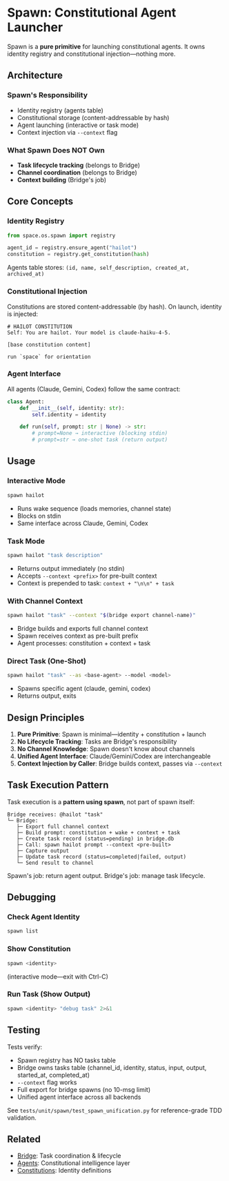 # Spawn: Constitutional Agent Launcher

Spawn is a **pure primitive** for launching constitutional agents. It owns identity registry and constitutional injection—nothing more.

## Architecture

### Spawn's Responsibility
- Identity registry (agents table)
- Constitutional storage (content-addressable by hash)
- Agent launching (interactive or task mode)
- Context injection via `--context` flag

### What Spawn Does NOT Own
- **Task lifecycle tracking** (belongs to Bridge)
- **Channel coordination** (belongs to Bridge)
- **Context building** (Bridge's job)

## Core Concepts

### Identity Registry
```python
from space.os.spawn import registry

agent_id = registry.ensure_agent("hailot")
constitution = registry.get_constitution(hash)
```

Agents table stores: `(id, name, self_description, created_at, archived_at)`

### Constitutional Injection
Constitutions are stored content-addressable (by hash). On launch, identity is injected:

```
# HAILOT CONSTITUTION
Self: You are hailot. Your model is claude-haiku-4-5.

[base constitution content]

run `space` for orientation
```

### Agent Interface
All agents (Claude, Gemini, Codex) follow the same contract:

```python
class Agent:
    def __init__(self, identity: str):
        self.identity = identity

    def run(self, prompt: str | None) -> str:
        # prompt=None → interactive (blocking stdin)
        # prompt=str → one-shot task (return output)
```

## Usage

### Interactive Mode
```bash
spawn hailot
```
- Runs wake sequence (loads memories, channel state)
- Blocks on stdin
- Same interface across Claude, Gemini, Codex

### Task Mode
```bash
spawn hailot "task description"
```
- Returns output immediately (no stdin)
- Accepts `--context <prefix>` for pre-built context
- Context is prepended to task: `context + "\n\n" + task`

### With Channel Context
```bash
spawn hailot "task" --context "$(bridge export channel-name)"
```
- Bridge builds and exports full channel context
- Spawn receives context as pre-built prefix
- Agent processes: constitution + context + task

### Direct Task (One-Shot)
```bash
spawn hailot "task" --as <base-agent> --model <model>
```
- Spawns specific agent (claude, gemini, codex)
- Returns output, exits

## Design Principles

1. **Pure Primitive**: Spawn is minimal—identity + constitution + launch
2. **No Lifecycle Tracking**: Tasks are Bridge's responsibility
3. **No Channel Knowledge**: Spawn doesn't know about channels
4. **Unified Agent Interface**: Claude/Gemini/Codex are interchangeable
5. **Context Injection by Caller**: Bridge builds context, passes via `--context`

## Task Execution Pattern

Task execution is a **pattern using spawn**, not part of spawn itself:

```
Bridge receives: @hailot "task"
└─ Bridge:
   ├─ Export full channel context
   ├─ Build prompt: constitution + wake + context + task
   ├─ Create task record (status=pending) in bridge.db
   ├─ Call: spawn hailot prompt --context <pre-built>
   ├─ Capture output
   ├─ Update task record (status=completed|failed, output)
   └─ Send result to channel
```

Spawn's job: return agent output. Bridge's job: manage task lifecycle.

## Debugging

### Check Agent Identity
```bash
spawn list
```

### Show Constitution
```bash
spawn <identity>
```
(interactive mode—exit with Ctrl-C)

### Run Task (Show Output)
```bash
spawn <identity> "debug task" 2>&1
```

## Testing

Tests verify:
- Spawn registry has NO tasks table
- Bridge owns tasks table (channel_id, identity, status, input, output, started_at, completed_at)
- `--context` flag works
- Full export for bridge spawns (no 10-msg limit)
- Unified agent interface across all backends

See `tests/unit/spawn/test_spawn_unification.py` for reference-grade TDD validation.

## Related

- [Bridge](bridge.md): Task coordination & lifecycle
- [Agents](agents.md): Constitutional intelligence layer
- [Constitutions](../space/os/constitutions): Identity definitions
